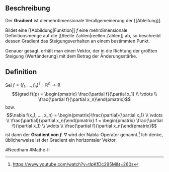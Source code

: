 ## Beschreibung
Der **Gradient** ist diemehrdimensionale Verallgemeinerung der [[Ableitung]].

Bildet eine [[Abbildung|Funktion]] $f$ eine mehrdimensionale Definitionsmenge auf die [[Reelle Zahlen|reellen Zahlen]] ab, so beschreibt dessen Gradient das Steigungsverhalten an einem bestimmten Punkt.

Genauer gesagt, erhält man einen Vektor, der in die Richtung der größten Steigung (Wertänderung) mit dem Betrag der Änderungsstärke.

## Definition
Sei $f = (f_1, \dots, f_n)^T: \mathbb{R}^n \to \mathbb{R}$
$$(grad f)(p) = \begin{pmatrix} \frac{\partial f}{\partial x_1}  \\ \vdots \\ \frac{\partial f}{\partial x_n}\end{pmatrix}$$
bzw.
$$\nabla f(x_1, ..., x_n) = \begin{pmatrix}\frac{\partial}{\partial x_1} \\ \vdots \\ \frac{\partial}{\partial x_n}\end{pmatrix} f = \begin{pmatrix} \frac{\partial f}{\partial x_1}  \\ \vdots \\ \frac{\partial f}{\partial x_n}\end{pmatrix}$$
ist dann der **Gradient von $f$**. $\nabla$ wird der Nabla-Operator genannt.[^1]
Ich denke, üblicherweise ist der Gradient ein horizontaler Vektor. 


#Needham 
#Mathe-II 

[^1]: https://www.youtube.com/watch?v=tIpKfDc295M&t=260s